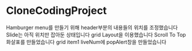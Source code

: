# CloneCodingProject
Hamburger menu를 만들기 위해 header부분의 내용들의 위치를 조정했습니다
Slide는 아직 위치만 잡아둔 상태입니다
grid Layout을 이용했습니다
Scroll To Top 화살표를 만들었습니다
grid item1 liveNum에 popAlert창을 만들었습니다
